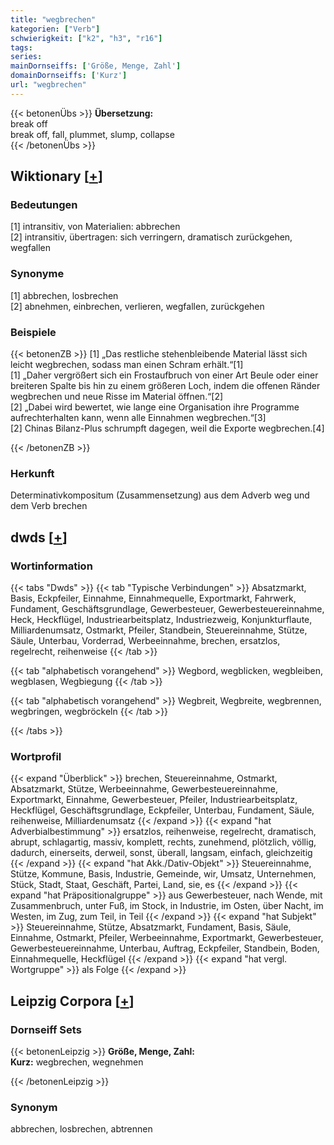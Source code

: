 ```yaml
---
title: "wegbrechen"
kategorien: ["Verb"]
schwierigkeit: ["k2", "h3", "r16"]
tags:
series:
mainDornseiffs: ['Größe, Menge, Zahl']
domainDornseiffs: ['Kurz']
url: "wegbrechen"
---
```


{{< betonenÜbs >}}
**Übersetzung:**  
break off  
break off, fall, plummet, slump, collapse  
{{< /betonenÜbs >}}

## Wiktionary [[+](https://de.wiktionary.org/wiki/wegbrechen)]

### Bedeutungen
[1] intransitiv, von Materialien: abbrechen  
[2] intransitiv, übertragen: sich verringern, dramatisch zurückgehen, wegfallen  

### Synonyme
[1] abbrechen, losbrechen  
[2] abnehmen, einbrechen, verlieren, wegfallen, zurückgehen  

### Beispiele
{{< betonenZB >}}
[1] „Das restliche stehenbleibende Material lässt sich leicht wegbrechen, sodass man einen Schram erhält.“[1]  
[1] „Daher vergrößert sich ein Frostaufbruch von einer Art Beule oder einer breiteren Spalte bis hin zu einem größeren Loch, indem die offenen Ränder wegbrechen und neue Risse im Material öffnen.“[2]  
[2] „Dabei wird bewertet, wie lange eine Organisation ihre Programme aufrechterhalten kann, wenn alle Einnahmen wegbrechen.“[3]  
[2] Chinas Bilanz-Plus schrumpft dagegen, weil die Exporte wegbrechen.[4]  

{{< /betonenZB >}}
### Herkunft
Determinativkompositum (Zusammensetzung) aus dem Adverb weg und dem Verb brechen  



## dwds [[+](https://www.dwds.de/wb/wegbrechen)]

### Wortinformation
{{< tabs "Dwds" >}}
{{< tab "Typische Verbindungen" >}}
Absatzmarkt, Basis, Eckpfeiler, Einnahme, Einnahmequelle, Exportmarkt, Fahrwerk, Fundament, Geschäftsgrundlage, Gewerbesteuer, Gewerbesteuereinnahme, Heck, Heckflügel, Industriearbeitsplatz, Industriezweig, Konjunkturflaute, Milliardenumsatz, Ostmarkt, Pfeiler, Standbein, Steuereinnahme, Stütze, Säule, Unterbau, Vorderrad, Werbeeinnahme, brechen, ersatzlos, regelrecht, reihenweise
{{< /tab >}}

{{< tab "alphabetisch vorangehend" >}}
Wegbord, wegblicken, wegbleiben, wegblasen, Wegbiegung
{{< /tab >}}

{{< tab "alphabetisch vorangehend" >}}
Wegbreit, Wegbreite, wegbrennen, wegbringen, wegbröckeln
{{< /tab >}}

{{< /tabs >}}

### Wortprofil
{{< expand "Überblick" >}} brechen, Steuereinnahme, Ostmarkt, Absatzmarkt, Stütze, Werbeeinnahme, Gewerbesteuereinnahme, Exportmarkt, Einnahme, Gewerbesteuer, Pfeiler, Industriearbeitsplatz, Heckflügel, Geschäftsgrundlage, Eckpfeiler, Unterbau, Fundament, Säule, reihenweise, Milliardenumsatz {{< /expand >}}
{{< expand "hat Adverbialbestimmung" >}} ersatzlos, reihenweise, regelrecht, dramatisch, abrupt, schlagartig, massiv, komplett, rechts, zunehmend, plötzlich, völlig, dadurch, einerseits, derweil, sonst, überall, langsam, einfach, gleichzeitig {{< /expand >}}
{{< expand "hat Akk./Dativ-Objekt" >}} Steuereinnahme, Stütze, Kommune, Basis, Industrie, Gemeinde, wir, Umsatz, Unternehmen, Stück, Stadt, Staat, Geschäft, Partei, Land, sie, es {{< /expand >}}
{{< expand "hat Präpositionalgruppe" >}} aus Gewerbesteuer, nach Wende, mit Zusammenbruch, unter Fuß, im Stock, in Industrie, im Osten, über Nacht, im Westen, im Zug, zum Teil, in Teil {{< /expand >}}
{{< expand "hat Subjekt" >}} Steuereinnahme, Stütze, Absatzmarkt, Fundament, Basis, Säule, Einnahme, Ostmarkt, Pfeiler, Werbeeinnahme, Exportmarkt, Gewerbesteuer, Gewerbesteuereinnahme, Unterbau, Auftrag, Eckpfeiler, Standbein, Boden, Einnahmequelle, Heckflügel {{< /expand >}}
{{< expand "hat vergl. Wortgruppe" >}} als Folge {{< /expand >}}

## Leipzig Corpora [[+](https://corpora.uni-leipzig.de/en/res?word=wegbrechen&corpusId=deu_newscrawl-public_2018)]

### Dornseiff Sets
{{< betonenLeipzig >}}
**Größe, Menge, Zahl:**  
**Kurz:** wegbrechen, wegnehmen  

{{< /betonenLeipzig >}}

### Synonym
abbrechen, losbrechen, abtrennen

